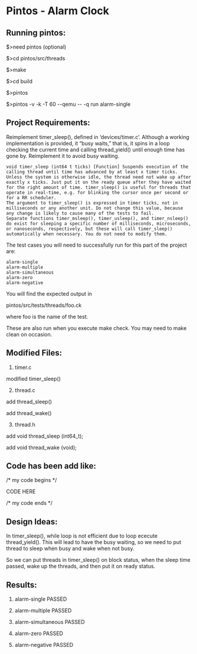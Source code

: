 # Pintos - Alarm Clock

## Running pintos:
$>need pintos (optional)

$>cd pintos/src/threads

$>make

$>cd build

$>pintos

$>pintos -v -k -T 60 --qemu -- -q run alarm-single

## Project Requirements:
Reimplement timer_sleep(), defined in ‘devices/timer.c’. Although a working implementation is provided, it “busy waits,” that is, it spins in a loop checking the current time and calling thread_yield() until enough time has gone by. Reimplement it to avoid busy waiting.

    void timer_sleep (int64 t ticks) [Function] Suspends execution of the calling thread until time has advanced by at least x timer ticks. Unless the system is otherwise idle, the thread need not wake up after exactly x ticks. Just put it on the ready queue after they have waited for the right amount of time. timer_sleep() is useful for threads that operate in real-time, e.g. for blinking the cursor once per second or for a RR scheduler.
    The argument to timer_sleep() is expressed in timer ticks, not in milliseconds or any another unit. Do not change this value, because any change is likely to cause many of the tests to fail.
    Separate functions timer_msleep(), timer_usleep(), and timer_nsleep() do exist for sleeping a specific number of milliseconds, microseconds, or nanoseconds, respectively, but these will call timer_sleep() automatically when necessary. You do not need to modify them. 

The test cases you will need to successfully run for this part of the project are:

    alarm-single
    alarm-multiple
    alarm-simultaneous
    alarm-zero
    alarm-negative 

You will find the expected output in

pintos/src/tests/threads/foo.ck

where foo is the name of the test.

These are also run when you execute make check. You may need to make clean on occasion. 

## Modified Files:
1) timer.c

modified timer_sleep()

2) thread.c

add thread_sleep()

add thread_wake()


3) thread.h

add void thread_sleep (int64_t);

add void thread_wake (void);


## Code has been add like:

/* my code begins */

CODE HERE

/* my code ends */


## Design Ideas:
In timer_sleep(), while loop is not efficient due to loop ececute thread_yield(). This will lead to have the busy waiting, so we need to put thread to sleep when busy and wake when not busy.

So we can put threads in timer_sleep() on block status, when the sleep time passed, wake up the threads, and then put it on ready status.

## Results:

1) alarm-single        PASSED

2) alarm-multiple      PASSED

3) alarm-simultaneous  PASSED

4) alarm-zero          PASSED

5) alarm-negative      PASSED

